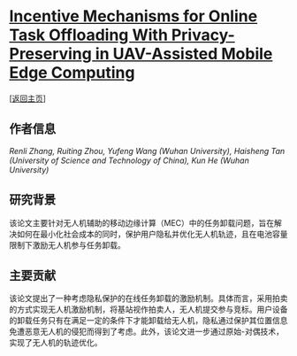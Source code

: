 # [Incentive Mechanisms for Online Task Offloading With Privacy-Preserving in UAV-Assisted Mobile Edge Computing](https://doi.org/10.1109/TNET.2024.3364141)

\[[返回主页](https://github.com/withhaotian/awesome-edge-AI-papers.git)\]

## 作者信息
*Renli Zhang, Ruiting Zhou, Yufeng Wang (Wuhan University), Haisheng Tan (University of Science and Technology of China), Kun He (Wuhan University)*

## 研究背景
该论文主要针对无人机辅助的移动边缘计算（MEC）中的任务卸载问题，旨在解决如何在最小化社会成本的同时，保护用户隐私并优化无人机轨迹，且在电池容量限制下激励无人机参与任务卸载。

## 主要贡献
该论文提出了一种考虑隐私保护的在线任务卸载的激励机制。具体而言，采用拍卖的方式实现无人机激励机制，将基站视作拍卖人，无人机提交参与竞标。用户设备的卸载任务只有在满足一定的条件下才能卸载给无人机，隐私通过保护其位置信息免遭恶意无人机的侵犯而得到了考虑。此外，该论文进一步通过原始-对偶技术，实现了无人机的轨迹优化。
